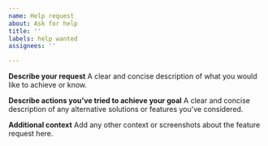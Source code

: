 ```yaml
---
name: Help request
about: Ask for help
title: ''
labels: help wanted
assignees: ''

---
```


**Describe your request**
A clear and concise description of what you would like to achieve or know.

**Describe actions you've tried to achieve your goal**
A clear and concise description of any alternative solutions or features you've considered.

**Additional context**
Add any other context or screenshots about the feature request here.
